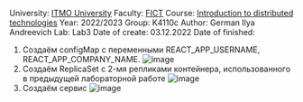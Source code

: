 University: [ITMO University](https://itmo.ru/ru/)
Faculty: [FICT](https://fict.itmo.ru)
Course: [Introduction to distributed technologies](https://github.com/itmo-ict-faculty/introduction-to-distributed-technologies)
Year: 2022/2023
Group: K4110c
Author: German Ilya Andreevich
Lab: Lab3
Date of create: 03.12.2022
Date of finished: 
1. Создаём configMap с переменными REACT_APP_USERNAME, REACT_APP_COMPANY_NAME.
![image](https://user-images.githubusercontent.com/116584865/206217285-f955ff7c-8a4c-44a2-b9a8-b409f51a2e17.png)
2. Создаём ReplicaSet с 2-мя репликами контейнера, использованного в предыдущей лабораторной работе 
![image](https://user-images.githubusercontent.com/116584865/206219569-20f02509-e06f-4030-8dba-82c38ae6dbf9.png)
3. Создаём сервис
![image](https://user-images.githubusercontent.com/116584865/206220556-e808337f-f032-42dc-98d6-efedf6aacc7f.png)
